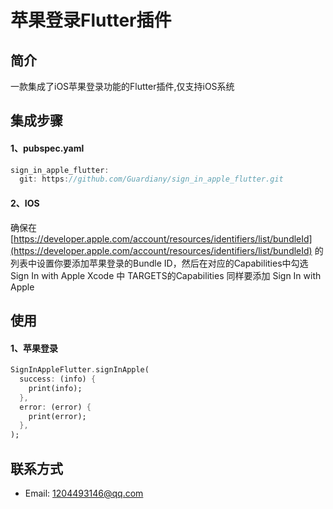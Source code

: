 # 苹果登录Flutter插件

## 简介
  一款集成了iOS苹果登录功能的Flutter插件,仅支持iOS系统

## 集成步骤
#### 1、pubspec.yaml
```Dart
sign_in_apple_flutter:
  git: https://github.com/Guardiany/sign_in_apple_flutter.git
```

#### 2、IOS
确保在 [https://developer.apple.com/account/resources/identifiers/list/bundleId](https://developer.apple.com/account/resources/identifiers/list/bundleId)
的列表中设置你要添加苹果登录的Bundle ID，然后在对应的Capabilities中勾选 Sign In with Apple
Xcode 中 TARGETS的Capabilities 同样要添加 Sign In with Apple

## 使用

#### 1、苹果登录
```Dart
SignInAppleFlutter.signInApple(
  success: (info) {
    print(info);
  },
  error: (error) {
    print(error);
  },
);
```

## 联系方式
* Email: 1204493146@qq.com
